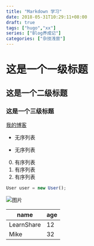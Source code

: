 ```yaml
---
title: "Markdown 学习"
date: 2018-05-31T10:29:11+08:00
draft: true
tags: ["hugo","xx"]
series: ["Blog养成记"]
categories: ["杂技浅尝"]
---
```



这是一个一级标题
============================
这是一个二级标题
--------------------------------------------------
### 这是一个三级标题

[我的博客](http://www.inspires.cn)

 * 无序列表
 + 无序列表



0. 有序列表
0. 有序列表
0. 有序列表

```js
User user = new User(); 

```
    
![图片](https://www.baidu.com/img/bd_logo1.png)

name | age
---- | ---
LearnShare | 12
Mike |  32